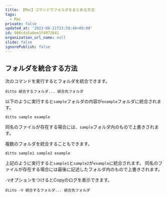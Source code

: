 ```yaml
---
title: 【Mac】コマンドでフォルダをまとめる方法
tags:
  - Mac
private: false
updated_at: '2023-08-21T23:58:46+09:00'
id: 988cda5a6ee1fd972041
organization_url_name: null
slide: false
ignorePublish: false
---
```


## フォルダを統合する方法

次のコマンドを実行するとフォルダを統合できます。

```terminal
ditto 統合するフォルダ... 統合先フォルダ
```

以下のように実行すると`sample`フォルダの内容が`example`フォルダに統合されます。

```terminal
ditto sample example
```

同名のファイルが存在する場合には、`sample`フォルダ内のもので上書きされます。

複数のフォルダを統合することもできます。

```terminal
ditto sample1 sample2 example
```

上記のように実行すると`sample1`と`sample2`が`example`に統合されます。
同名のファイルが存在する場合には最後に記述したフォルダ内のもので上書きされます。

`-V`オプションをつけるとCopyのログを表示できます。

```terminal
diito -V 統合するフォルダ... 統合先フォルダ
```
